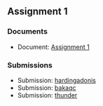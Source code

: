 ## Assignment 1

### Documents

- Document: [Assignment 1](docs/Assignment_1_-_Node_Modules,_Express,_MongoDB_and_REST_API.pdf)

### Submissions

- Submission: [hardingadonis](https://github.com/SDN302/assignment-1)
- Submission: [bakaqc](https://github.com/SDN302-SE17C/Assignment-1)
- Submission: [thunder](https://github.com/4-nam-dai-hoc/SDN302-assigment1.git)
